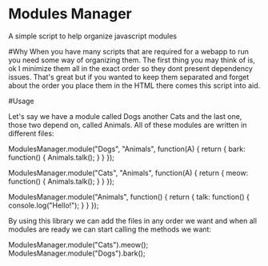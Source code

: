 Modules Manager
===============

A simple script to help organize javascript modules

#Why
When you have many scripts that are required for a webapp to run you need some way of organizing them.
The first thing you may think of is, ok I minimize them all in the exact order so they dont present
dependency issues. That's great but if you wanted to keep them separated and forget about the order
you place them in the HTML there comes this script into aid.

#Usage

Let's say we have a module called Dogs another Cats and the last one, those two depend on, called Animals. All
of these modules are written in different files:

ModulesManager.module("Dogs", "Animals", function(A) {
	return {
		bark: function() {
			Animals.talk();
		}
	}
});

ModulesManager.module("Cats", "Animals", function(A) {
	return {
		meow: function() {
			Animals.talk();
		}
	}
});

ModulesManager.module("Animals", function() {
	return {
		talk: function() {
			console.log("Hello!");
		}
	}
});

By using this library we can add the files in any order we want and when all modules are ready we can start calling
the methods we want:

ModulesManager.module("Cats").meow();
ModulesManager.module("Dogs").bark();